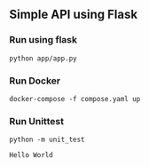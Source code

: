 ## Simple API using Flask

### Run using flask
`python app/app.py`

### Run Docker
`docker-compose -f compose.yaml up`

### Run Unittest
`python -m unit_test`

`Hello World`
